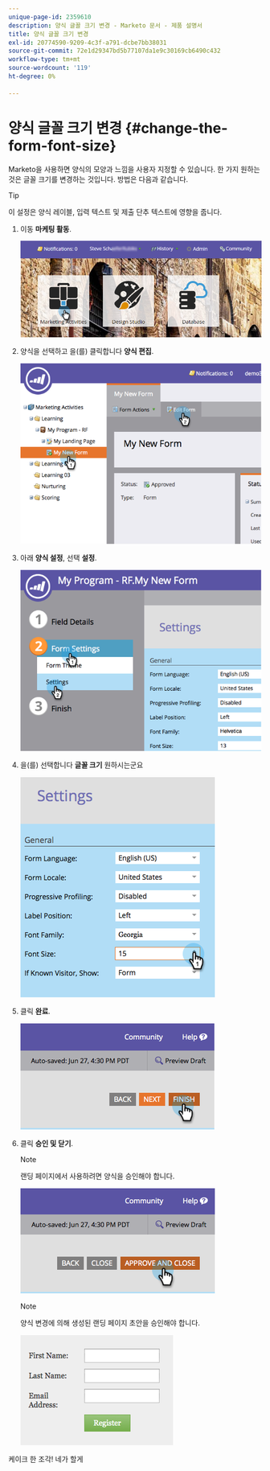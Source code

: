 ```yaml
---
unique-page-id: 2359610
description: 양식 글꼴 크기 변경 - Marketo 문서 - 제품 설명서
title: 양식 글꼴 크기 변경
exl-id: 20774590-9209-4c3f-a791-dcbe7bb38031
source-git-commit: 72e1d29347bd5b77107da1e9c30169cb6490c432
workflow-type: tm+mt
source-wordcount: '119'
ht-degree: 0%

---
```


# 양식 글꼴 크기 변경 {#change-the-form-font-size}

Marketo을 사용하면 양식의 모양과 느낌을 사용자 지정할 수 있습니다. 한 가지 원하는 것은 글꼴 크기를 변경하는 것입니다. 방법은 다음과 같습니다.

>[!TIP]
>
>이 설정은 양식 레이블, 입력 텍스트 및 제출 단추 텍스트에 영향을 줍니다.

1. 이동 **마케팅 활동**.

   ![](assets/login-marketing-activities-1.png)

1. 양식을 선택하고 을(를) 클릭합니다 **양식 편집**.

   ![](assets/image2014-9-15-16-3a9-3a41.png)

1. 아래 **양식 설정**, 선택 **설정**.

   ![](assets/image2014-9-15-16-3a9-3a56.png)

1. 을(를) 선택합니다 **글꼴 크기** 원하시는군요

   ![](assets/image2014-9-15-16-3a10-3a8.png)

1. 클릭 **완료**.

   ![](assets/image2014-9-15-16-3a10-3a50.png)

1. 클릭 **승인 및 닫기**.

   >[!NOTE]
   >
   >랜딩 페이지에서 사용하려면 양식을 승인해야 합니다.

   ![](assets/image2014-9-15-16-3a11-3a17.png)

   >[!NOTE]
   >
   >양식 변경에 의해 생성된 랜딩 페이지 초안을 승인해야 합니다.

   ![](assets/image2014-9-15-16-3a11-3a42.png)

케이크 한 조각! 네가 할게
